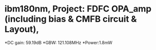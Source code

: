 ibm180nm, 
Project: FDFC OPA_amp (including bias & CMFB circuit & Layout), 
===
*DC gain: 59.19dB  *GBW: 121.108MHz  *Power:1.8mW 


